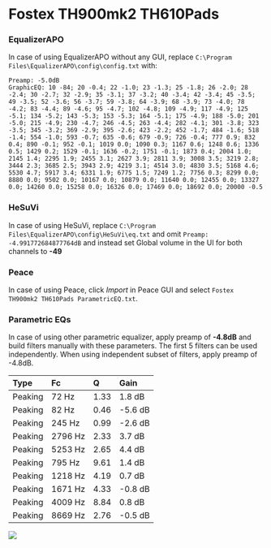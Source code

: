 # Fostex TH900mk2 TH610Pads

### EqualizerAPO
In case of using EqualizerAPO without any GUI, replace `C:\Program Files\EqualizerAPO\config\config.txt`
with:
```
Preamp: -5.0dB
GraphicEQ: 10 -84; 20 -0.4; 22 -1.0; 23 -1.3; 25 -1.8; 26 -2.0; 28 -2.4; 30 -2.7; 32 -2.9; 35 -3.1; 37 -3.2; 40 -3.4; 42 -3.4; 45 -3.5; 49 -3.5; 52 -3.6; 56 -3.7; 59 -3.8; 64 -3.9; 68 -3.9; 73 -4.0; 78 -4.2; 83 -4.4; 89 -4.6; 95 -4.7; 102 -4.8; 109 -4.9; 117 -4.9; 125 -5.1; 134 -5.2; 143 -5.3; 153 -5.3; 164 -5.1; 175 -4.9; 188 -5.0; 201 -5.0; 215 -4.9; 230 -4.7; 246 -4.5; 263 -4.4; 282 -4.1; 301 -3.8; 323 -3.5; 345 -3.2; 369 -2.9; 395 -2.6; 423 -2.2; 452 -1.7; 484 -1.6; 518 -1.4; 554 -1.0; 593 -0.7; 635 -0.6; 679 -0.9; 726 -0.4; 777 0.9; 832 0.4; 890 -0.1; 952 -0.1; 1019 0.0; 1090 0.3; 1167 0.6; 1248 0.6; 1336 0.5; 1429 0.2; 1529 -0.1; 1636 -0.2; 1751 -0.1; 1873 0.4; 2004 1.0; 2145 1.4; 2295 1.9; 2455 3.1; 2627 3.9; 2811 3.9; 3008 3.5; 3219 2.8; 3444 2.3; 3685 2.5; 3943 2.9; 4219 3.1; 4514 3.0; 4830 3.5; 5168 4.6; 5530 4.7; 5917 3.4; 6331 1.9; 6775 1.5; 7249 1.2; 7756 0.3; 8299 0.0; 8880 0.0; 9502 0.0; 10167 0.0; 10879 0.0; 11640 0.0; 12455 0.0; 13327 0.0; 14260 0.0; 15258 0.0; 16326 0.0; 17469 0.0; 18692 0.0; 20000 -0.5
```

### HeSuVi
In case of using HeSuVi, replace `C:\Program Files\EqualizerAPO\config\HeSuVi\eq.txt` and omit `Preamp:
-4.991772684877764dB` and instead set Global volume in the UI for both channels to **-49**

### Peace
In case of using Peace, click *Import* in Peace GUI and select `Fostex TH900mk2 TH610Pads ParametricEQ.txt`.

### Parametric EQs
In case of using other parametric equalizer, apply preamp of **-4.8dB** and build filters manually
with these parameters. The first 5 filters can be used independently.
When using independent subset of filters, apply preamp of -4.8dB.

| Type    | Fc      |    Q | Gain    |
|:--------|:--------|:-----|:--------|
| Peaking | 72 Hz   | 1.33 | 1.8 dB  |
| Peaking | 82 Hz   | 0.46 | -5.6 dB |
| Peaking | 245 Hz  | 0.99 | -2.6 dB |
| Peaking | 2796 Hz | 2.33 | 3.7 dB  |
| Peaking | 5253 Hz | 2.65 | 4.4 dB  |
| Peaking | 795 Hz  | 9.61 | 1.4 dB  |
| Peaking | 1218 Hz | 4.19 | 0.7 dB  |
| Peaking | 1671 Hz | 4.33 | -0.8 dB |
| Peaking | 4009 Hz | 8.84 | 0.8 dB  |
| Peaking | 8669 Hz | 2.76 | -0.5 dB |

![](https://raw.githubusercontent.com/jaakkopasanen/AutoEq/master/results/innerfidelity/sbaf-serious/Fostex%20TH900mk2%20TH610Pads/Fostex%20TH900mk2%20TH610Pads.png)
